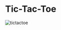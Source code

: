 # Tic-Tac-Toe

![tictactoe](https://github.com/rohansah29/Tic-Tac-Toe/assets/119648587/57e51735-82cb-478e-a12f-a2a04ea4244a)
